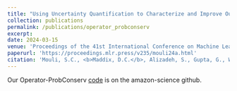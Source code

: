 ```yaml
---
title: "Using Uncertainty Quantification to Characterize and Improve Out-of-Domain Learning for PDEs"
collection: publications
permalink: /publications/operator_probconserv
excerpt:
date: 2024-03-15
venue: 'Proceedings of the 41st International Conference on Machine Learning (ICML)'
paperurl: 'https://proceedings.mlr.press/v235/mouli24a.html'
citation: 'Mouli, S.C., <b>Maddix, D.C.</b>, Alizadeh, S., Gupta, G., Wang, Y., Stuart, A., Mahoney, M.W. (2024). &quot;Using Uncertainty Quantification to Characterize and Improve Out-of-Domain Learning for PDEs.&quot; <i>Proceedings of the 41st International Conference on Machine Learning (ICML), PMLR.</i> 235:36372-36418.'
---
```


Our Operator-ProbConserv [code](https://github.com/amazon-science/operator-probconserv) is on the amazon-science github.
